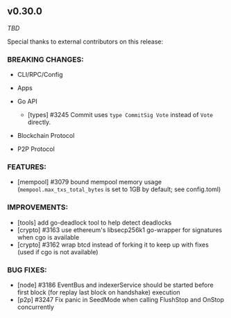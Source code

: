 ## v0.30.0

*TBD*

Special thanks to external contributors on this release:

### BREAKING CHANGES:

* CLI/RPC/Config

* Apps

* Go API
  - [types] \#3245 Commit uses `type CommitSig Vote` instead of `Vote` directly.

* Blockchain Protocol

* P2P Protocol

### FEATURES:
- [mempool] \#3079 bound mempool memory usage (`mempool.max_txs_total_bytes` is set to 1GB by default; see config.toml)

### IMPROVEMENTS:
- [tools] add go-deadlock tool to help detect deadlocks
- [crypto] \#3163 use ethereum's libsecp256k1 go-wrapper for signatures when cgo is available
- [crypto] \#3162 wrap btcd instead of forking it to keep up with fixes (used if cgo is not available)

### BUG FIXES:
- [node] \#3186 EventBus and indexerService should be started before first block (for replay last block on handshake) execution
- [p2p] \#3247 Fix panic in SeedMode when calling FlushStop and OnStop
  concurrently
